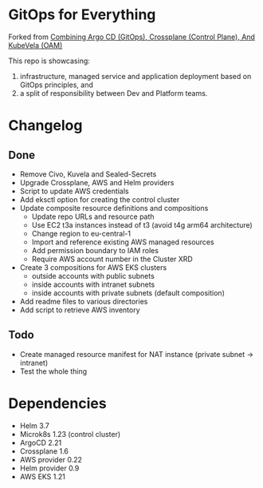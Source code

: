 # GitOps for Everything
Forked from [Combining Argo CD (GitOps), Crossplane (Control Plane), And KubeVela (OAM)](https://youtu.be/eEcgn_gU3SM)

This repo is showcasing: 
1. infrastructure, managed service and application deployment based on GitOps principles, and 
2. a split of responsibility between Dev and Platform teams.

# Changelog

## Done
- Remove Civo, Kuvela and Sealed-Secrets
- Upgrade Crossplane, AWS and Helm providers
- Script to update AWS credentials
- Add eksctl option for creating the control cluster
- Update composite resource definitions and compositions
  - Update repo URLs and resource path
  - Use EC2 t3a instances instead of t3 (avoid t4g arm64 architecture)
  - Change region to eu-central-1
  - Import and reference existing AWS managed resources
  - Add permission boundary to IAM roles
  - Require AWS account number in the Cluster XRD 
- Create 3 compositions for AWS EKS clusters
  - outside accounts with public subnets
  - inside accounts with intranet subnets
  - inside accounts with private subnets (default composition)
- Add readme files to various directories
- Add script to retrieve AWS inventory

## Todo
- Create managed resource manifest for NAT instance (private subnet -> intranet)
- Test the whole thing

# Dependencies
- Helm 3.7
- Microk8s 1.23 (control cluster)
- ArgoCD 2.21
- Crossplane 1.6
- AWS provider 0.22
- Helm provider 0.9
- AWS EKS 1.21
